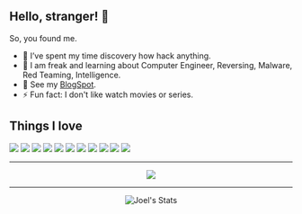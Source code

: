 ## Hello, stranger! 👋

So, you found me.

- 🔭 I’ve spent my time discovery how hack anything.
- 💚 I am freak and learning about Computer Engineer, Reversing, Malware, Red Teaming, Intelligence.
- 🌱 See my [BlogSpot](https://sime0x01.github.io).
- ⚡ Fun fact: I don't like watch movies or series.

## Things I love

![](https://img.shields.io/badge/-GDB-9cf)
![](https://img.shields.io/badge/-x64dbg-lightgrey)
![](https://img.shields.io/badge/-YARA-green)
![](https://img.shields.io/badge/-Detect_It_Easy-yellow)
![](https://img.shields.io/badge/-HIEW-blueviolet)
![](https://img.shields.io/badge/-Low_Level_Programming-green)
![](https://img.shields.io/badge/-OS_Internals-red)
![](https://img.shields.io/badge/-C-gray)
![](https://img.shields.io/badge/-IDA_Pro-blue)
![](https://img.shields.io/badge/-Debian%20GNU/Linux-ff69b4)
![](https://img.shields.io/badge/-GEF-green)

********

<p align="center">
<a href="https://www.buymeacoffee.com/sime0x01"><img src="https://img.buymeacoffee.com/button-api/?text=Buy me a coffee&emoji=&slug=sime0x01&button_colour=FF5F5F&font_colour=ffffff&font_family=Poppins&outline_colour=000000&coffee_colour=FFDD00"></a>
</p>

********

  <p align="center"> <img src="https://github-readme-stats.vercel.app/api?username=sime0x01&show_icons=true&theme=gotham" alt="Joel's Stats" />
